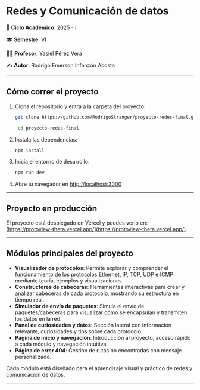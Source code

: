 # Redes y Comunicación de datos
📅 **Ciclo Académico**: 2025 - I

🎓 **Semestre**: VI

👨‍🏫 **Profesor**: Yasiel Pérez Vera

✍ **Autor**: Rodrigo Emerson Infanzón Acosta

---

## Cómo correr el proyecto

1. Clona el repositorio y entra a la carpeta del proyecto:
   ```bash
   git clone https://github.com/RodrigoStranger/proyecto-redes-final.git
   
   ```
   ```bash
    cd proyecto-redes-final
    ```
2. Instala las dependencias:
   ```bash
   npm install
   ```
3. Inicia el entorno de desarrollo:
   ```bash
   npm run dev
   ```
4. Abre tu navegador en [http://localhost:3000](http://localhost:3000)

---

## Proyecto en producción

El proyecto está desplegado en Vercel y puedes verlo en:
[https://protoview-theta.vercel.app/](https://protoview-theta.vercel.app/)

---

## Módulos principales del proyecto

- **Visualizador de protocolos**: Permite explorar y comprender el funcionamiento de los protocolos Ethernet, IP, TCP, UDP e ICMP mediante teoría, ejemplos y visualizaciones.
- **Constructores de cabeceras**: Herramientas interactivas para crear y analizar cabeceras de cada protocolo, mostrando su estructura en tiempo real.
- **Simulador de envío de paquetes**: Simula el envío de paquetes/cabeceras para visualizar cómo se encapsulan y transmiten los datos en la red.
- **Panel de curiosidades y datos**: Sección lateral con información relevante, curiosidades y tips sobre cada protocolo.
- **Página de inicio y navegación**: Introducción al proyecto, acceso rápido a cada módulo y navegación intuitiva.
- **Página de error 404**: Gestión de rutas no encontradas con mensaje personalizado.

Cada módulo está diseñado para el aprendizaje visual y práctico de redes y comunicación de datos.

---
